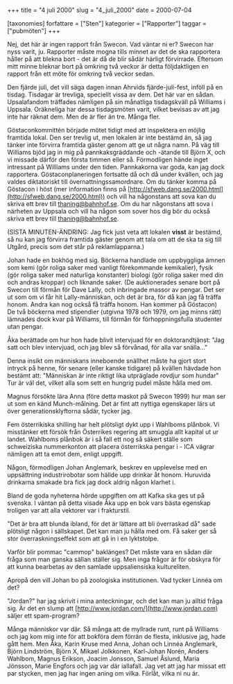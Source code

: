 +++
title = "4 juli 2000"
slug = "4_juli_2000"
date = 2000-07-04

[taxonomies]
forfattare = ["Sten"]
kategorier = ["Rapporter"]
taggar = ["pubmöten"]
+++

Nej, det här är ingen rapport från Swecon. Vad väntar ni er? Swecon har nyss varit, ju. Rapporter måste mogna tills minnet av det de ska rapportera håller på att blekna bort - det är då de blir sådär härligt förvirrade. Eftersom mitt minne bleknar bort på omkring två veckor är detta följdaktligen en rapport från ett möte för omkring två veckor sedan.

Den fjärde juli, det vill säga dagen innan Ahrvids fjärde-juli-fest, inföll på en tisdag. Tisdagar är trevliga, speciellt vissa av dem. Det här var en sådan. Upsalafandom träffades nämligen på sin månatliga tisdagskväll på Williams i Uppsala. Oräkneliga har dessa tisdagsmöten varit, vilket bevisas av att jag inte har räknat dem. Men de är fler än tre. Många fler.

<!-- more -->

Göstaconkommittén började mötet tidigt med att inspektera en möjlig framtida lokal. Den ser trevlig ut, men lokalen är inte bestämd än, så jag tänker inte förvirra framtida gäster genom att ge ut några namn. På väg till Williams bjöd jag in mig på pannkaksgräddande och -ätande till Björn X, och vi missade därför den första timmen eller så. Förmodligen hände inget intressant på Williams under den tiden. Pannkakorna var goda, kan jag dock rapportera. Göstaconplaneringen fortsatte då och då under kvällen, och jag valdes diktatoriskt till övernattningssamordnare. Om du tänker komma på Göstacon i höst (mer information finns på [http://sfweb.dang.se/2000.html](http://sfweb.dang.se/2000.html)) och vill ha någonstans att sova kan du skriva ett brev till [thaning@bahnhof.se](mailto:thaning@bahnhof.se). Om du har någonstans att sova i närheten av Uppsala och vill ha någon som sover hos dig bör du också skriva ett brev till [thaning@bahnhof.se](mailto:thaning@bahnhof.se).

(SISTA MINUTEN-ÄNDRING: Jag fick just veta att lokalen <strong>visst</strong> är bestämd, så nu kan jag förvirra framtida gäster genom att tala om att de ska ta sig till Utgård, precis som det står på reklamlapparna.)

Johan hade en bokhög med sig. Böckerna handlade om uppbyggliga ämnen som kemi (gör roliga saker med vanligt förekommande kemikalier), fysik (gör roliga saker med naturliga konstanter) biologi (gör roliga saker med din och andras kroppar) och liknande saker. (De auktionerades senare bort på Swecon till förmån för Dave Lally, och inbringade massor av pengar. Det ser ut som om vi får hit Lally-människan, och det är bra, för då kan jag få träffa honom. Andra kan nog också få träffa honom. Han kommer på Göstacon) De två böckerna med stipendier (utgivna 1978 och 1979, om jag minns rätt) lämnades dock kvar på Williams, till förmån för förhoppningsfulla studenter utan pengar.

Åka berättade om hur hon hade blivit intervjuad för en doktorandtjänst: "Jag satt och blev intervjuad, och jag blev så förvånad, för alla var snälla..."

Denna insikt om människans inneboende snällhet måste ha gjort stort intryck på henne, för senare (eller kanske tidigare) på kvällen hävdade hon bestämt att: "Människan är inte riktigt lika utpräglade rovdjur som hundar" Tur är väl det, vilket alla som sett en hungrig pudel måste hålla med om.

Magnus försökte lära Anna (före detta maskot på Swecon 1999) hur man ser ut som en känd Munch-målning. Det är fint att nyttiga egenskaper lärs ut över generationsklyftorna sådär, tycker jag.

Fem österrikiska shilling har helt plötsligt dykt upp i Wahlboms plånbok. Vi misstänker ett försök från Österrikes regering att smuggla allt kapital ut ur landet. Wahlboms plånbok är i så fall ett nog så säkert ställe som schweiziska nummerkonton att placera österrikska pengar i - ICA vägrar nämligen att ta emot dem, enligt uppgift.

Någon, förmodligen Johan Anglemark, beskrev en upplevelse med en uppsättning industrirobotar som hällde upp drinkar åt honom. Huruvida drinkarna smakade bra fick jag dock aldrig någon klarhet i.

Bland de goda nyheterna hörde uppgiften om att Kafka ska ges ut på svenska. I väntan på detta visade Åka upp en bok vars bästa egenskap troligen var att alla vektorer var i frakturstil.

"Det är bra att blunda ibland, för det är lättare att bli överraskad då" sade plötsligt någon i sällskapet. Det kan man ju hålla med om. Få saker ger så stor överraskningseffekt som att gå in i en lyktstolpe.

Varför blir pommac "cammop" baklänges? Det måste vara en sådan där fråga som man ganska sällan ställer sig. Men inga frågor är för obskyra för att kunna bearbetas av den samlade uppsaliensiska kultureliten.

Apropå den vill Johan bo på zoologiska institutionen. Vad tycker Linnéa om det?

"Jordan?" har jag skrivit i mina anteckningar, och det kan man ju alltid fråga sig. Är det en slump att [http://www.jordan.com/](http://www.jordan.com) säljer ett spam-program?

Många människor var där. Så många att de myllrade runt, runt på Williams och jag kom mig inte för att bokföra dem förrän de flesta, inklusive jag, hade gått hem. Men Åka, Karin Kruse med Anna, Johan och Linnéa Anglemark, Björn Lindström, Björn X, Mikael Jolkkonen, Karl-Johan Norén, Anders Wahlbom, Magnus Erikson, Joacim Jonsson, Samuel Åslund, Maria Jönsson, Marie Engfors och jag var där iallafall. Jag vet att jag har missat ett par stycken, men jag har ingen aning om vilka. Förlåt, vilka ni nu är.
